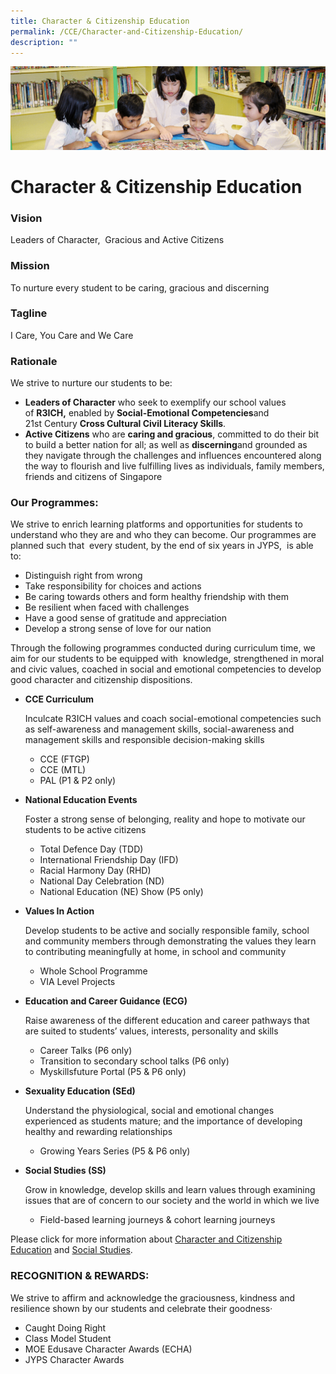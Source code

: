 ```yaml
---
title: Character & Citizenship Education
permalink: /CCE/Character-and-Citizenship-Education/
description: ""
---
```



![](/images/banner.gif)

Character & Citizenship Education
=================================

### Vision

Leaders of Character,  Gracious and Active Citizens

  

### Mission

To nurture every student to be caring, gracious and discerning

  

### Tagline

I Care, You Care and We Care

  

### Rationale

We strive to nurture our students to be:

 *   <b>Leaders of Character</b> who seek to exemplify our school values of **R3ICH,** enabled by **Social-Emotional Competencies**and 21st Century **Cross Cultural Civil Literacy Skills**.
*   <b>Active Citizens</b> who are **caring and gracious**, committed to do their bit to build a better nation for all; as well as **discerning**and grounded as they navigate through the challenges and influences encountered along the way to flourish and live fulfilling lives as individuals, family members, friends and citizens of Singapore

### Our Programmes:

We strive to enrich learning platforms and opportunities for students to understand who they are and who they can become. Our programmes are planned such that  every student, by the end of six years in JYPS,  is able to:

*   Distinguish right from wrong
*   Take responsibility for choices and actions
*   Be caring towards others and form healthy friendship with them
*   Be resilient when faced with challenges
*   Have a good sense of gratitude and appreciation
*   Develop a strong sense of love for our nation

Through the following programmes conducted during curriculum time, we aim for our students to be equipped with  knowledge, strengthened in moral and civic values, coached in social and emotional competencies to develop good character and citizenship dispositions.


* <b>CCE Curriculum</b>
      
			
			
	Inculcate R3ICH values and coach social-emotional competencies such as self-awareness and management skills, social-awareness and management skills and responsible decision-making skills

	*   CCE (FTGP)
	*   CCE (MTL)
	*   PAL (P1 & P2 only)
	

*   <b>National Education Events</b>

	Foster a strong sense of belonging, reality and hope to motivate our students to be active citizens

	*   Total Defence Day (TDD)
	*   International Friendship Day (IFD)
	*   Racial Harmony Day (RHD)
	*   National Day Celebration (ND)
	*   National Education (NE) Show (P5 only)

*   <b>Values In Action</b>  
    

	Develop students to be active and socially responsible family, school and community members through demonstrating the values they learn to contributing meaningfully at home, in school and community

	*   Whole School Programme
	*   VIA Level Projects

*   <b>Education and Career Guidance (ECG)</b> 

	Raise awareness of the different education and career pathways that are suited to students’ values, interests, personality and skills
	
	*   Career Talks (P6 only)
	*   Transition to secondary school talks (P6 only)
	*   Myskillsfuture Portal (P5 & P6 only)

*   <b>Sexuality Education (SEd)</b>
    

	Understand the physiological, social and emotional changes experienced as students mature; and the importance of developing healthy and rewarding relationships  

	*   Growing Years Series (P5 & P6 only)

*   <b>Social Studies (SS)</b>    

	Grow in knowledge, develop skills and learn values through examining issues that are of concern to our society and the world in which we live

	*   Field-based learning journeys & cohort learning journeys

Please click for more information about [Character and Citizenship Education](/files/2021-primary-character-and-citizenship-education.pdf) and [Social Studies](/files/2020-social-studies-primary.pdf).


### RECOGNITION & REWARDS:

We strive to affirm and acknowledge the graciousness, kindness and resilience shown by our students and celebrate their goodness·       
*   Caught Doing Right
*   Class Model Student
*   MOE Edusave Character Awards (ECHA)
*   JYPS Character Awards